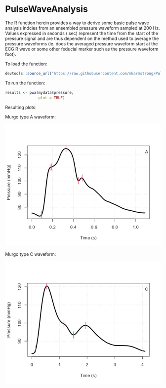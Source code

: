 # PulseWaveAnalysis

The R function herein provides a way to derive some basic pulse wave analysis indcies from an ensembled pressure waveform sampled at 200 Hz. Values expressed in seconds (.sec) represent the time from the start of the pressure signal and are thus dependent on the method used to average the pressure waveforms (ie. does the averaged pressure waveform start at the ECG R wave or some other feducial marker such as the pressure waveform foot).

To load the function:
```R
devtools::source_url("https://raw.githubusercontent.com/mkarmstrong/PulseWaveAnalysis/main/Matts_PWA.R")
```

To run the function:
```R
results <- pwa(mydata$pressure, 
               plot = TRUE)
```

Resulting plots:


Murgo type A waveform:

![Murgo type A](Type_A.png)

Murgo type C waveform:

![Murgo type C](Type_C.png)
